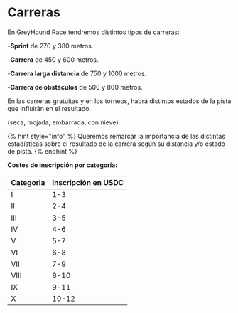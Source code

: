 # Carreras

En GreyHound Race tendremos distintos tipos de carreras:

\-**Sprint** de 270 y 380 metros.

\-**Carrera** de 450 y 600 metros.

\-**Carrera larga distancia** de 750 y 1000 metros.

\-**Carrera de obstáculos** de 500 y 800 metros.

En las carreras gratuitas y en los torneos, habrá distintos estados de la pista que influirán en el resultado.

(seca, mojada, embarrada, con nieve)

{% hint style="info" %}
Queremos remarcar la importancia de las distintas estadísticas sobre el resultado de la carrera según su distancia y/o estado de pista.
{% endhint %}

**Costes de inscripción por categoría:**

| Categoria | Inscripción en USDC |
| --------- | ------------------- |
| I         | 1-3                 |
| II        | 2-4                 |
| III       | 3-5                 |
| IV        | 4-6                 |
| V         | 5-7                 |
| VI        | 6-8                 |
| VII       | 7-9                 |
| VIII      | 8-10                |
| IX        | 9-11                |
| X         | 10-12               |

